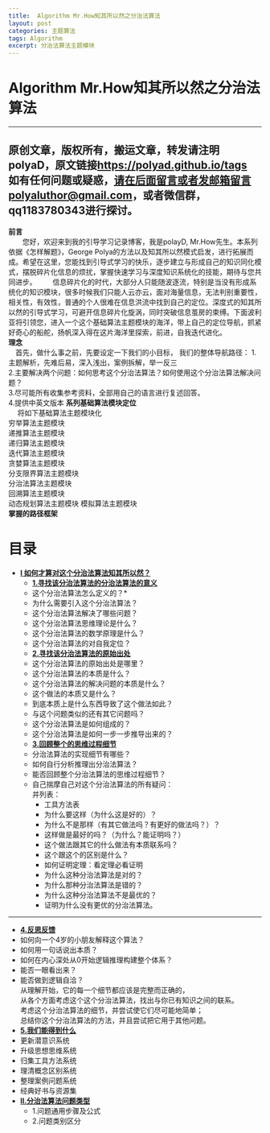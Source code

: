 ```yaml
---
title:  Algorithm Mr.How知其所以然之分治法算法
layout: post
categories: 主题算法
tags: Algorithm
excerpt: 分治法算法主题模块
---
```

# Algorithm Mr.How知其所以然之分治法算法 <span id="home">

---

原创文章，版权所有，搬运文章，转发请注明polyaD，原文链接<https://polyad.github.io/tags>   
如有任何问题或疑惑，请在后面留言或者发邮箱留言polyaluthor@gmail.com，或者微信群，qq1183780343进行探讨。
---
**前言**  
&emsp;&emsp;您好，欢迎来到我的引导学习记录博客，我是polayD, Mr.How先生。本系列依据《怎样解题》，George Polya的方法以及知其所以然模式启发，进行拓展而成。希望在这里，您能找到引导式学习的快乐，逐步建立与形成自己的知识同化模式，摆脱碎片化信息的烦扰，掌握快速学习与深度知识系统化的技能，期待与您共同进步。
&emsp;&emsp;信息碎片化的时代，大部分人只能随波逐流，特别是当没有形成系统化的知识模块，很多时候我们只能人云亦云，面对海量信息，无法判别重要性，相关性，有效性，普通的个人很难在信息洪流中找到自己的定位。深度式的知其所以然的引导式学习，可避开信息碎片化旋涡，同时突破信息茧房的束缚。下面波利亚将引领您，进入一个这个基础算法主题模块的海洋，带上自己的定位导航，抓紧好奇心的船舵，扬帆深入得在这片海洋里探索，前进，自我迭代进化。  
****理念****  
&emsp;首先，做什么事之前，先要设定一下我们的小目标，
我们的整体导航路径：
1.主题解析，先难后易，深入浅出，案例拆解，举一反三  
2.主要解决两个问题：如何思考这个分治法算法？如何使用这个分治法算法解决问题？  
3.尽可能所有收集参考资料，全部用自己的语言进行复述回答。  
4.提供中英文版本
**系列基础算法模块定位**      
&emsp;
将如下基础算法主题模块化  
穷举算法主题模块  
递推算法主题模块  
递归算法主题模块  
迭代算法主题模块  
贪婪算法主题模块  
分支限界算法主题模块  
分治法算法主题模块  
回溯算法主题模块  
动态规划算法主题模块 
模拟算法主题模块     
****掌握的路径框架****
# 目录
* **[I 如何才算对这个分治法算法知其所以然？](#1)**      
  * **[1.寻找该分治法算法的分治法算法的意义](#1.1)**       
  *  这个分治法算法怎么定义的？* 
  *  为什么需要引入这个分治法算法？      
  * 这个分治法算法解决了哪些问题？   
  * 这个分治法算法思维理论是什么？   
  * 这个分治法算法的数学原理是什么？  
  * 这个分治法算法的对自我定位？   
  * **[2.寻找该分治法算法的原始出处](#1.2)**   
  * 这个分治法算法的原始出处是哪里？    
  * 这个分治法算法的本质是什么？    
  * 这个分治法算法的解决问题的本质是什么？   
  * 这个做法的本质又是什么？    
  * 到底本质上是什么东西导致了这个做法如此？    
  * 与这个问题类似的还有其它问题吗？ 
  * 这个分治法算法是如何组成的？    
  * 这个分治法算法是如何一步一步推导出来的？  
  * **[3.回顾整个的思维过程细节](#1.3)**  
  * 分治法算法的实现细节有哪些？   
  * 如何自行分析推理出分治法算法？      
  * 能否回顾整个分治法算法的思维过程细节？  
  - 
    自己揣摩自己对这个分治法算法的所有疑问：      
      并列表：     
    * 工具方法表 
    *   为什么要这样（为什么这是好的）？    
    *   为什么不是那样（有其它做法吗？有更好的做法吗？）？    
    *   这样做是最好的吗？（为什么？能证明吗？）    
    *   这个做法跟其它的什么做法有本质联系吗？    
    *   这个跟这个的区别是什么？    
    *   如何证明定理：看定理必看证明    
    *   为什么这种分治法算法是对的？    
    *   为什么那种分治法算法是错的？    
    *   为什么这种分治法算法不是最优的？    
    *   证明为什么没有更优的分治法算法。 
 ----  
  * **[4.反思反馈](#1.4)**      
  *  如何向一个4岁的小朋友解释这个算法？ 
  *  如何用一句话说出本质？
  *  如何在内心深处从0开始逻辑推理构建整个体系？
  *  能否一眼看出来？     
  * 能否做到逻辑自洽？    
    从理解开始，它的每一个细节都应该是完整而正确的，    
    从各个方面考虑这个这个分治法算法，找出与你已有知识之间的联系。    
    考虑这个分治法算法的细节，并尝试使它们尽可能地简单；    
    总结你这个分治法算法的方法，并且尝试把它用于其他问题。    
  * **[5.我们能得到什么](#1.5)**         
  *   更新潜意识系统    
  *   升级思想思维系统    
  *   归集工具方法系统    
  *   理清概念区别系统        
  *   整理案例问题系统  
  *   经典好书与资源集      
* **[II.分治法算法问题类型](#2)**     
  *  1.问题通用步骤及公式   
  *  2.问题类别区分   